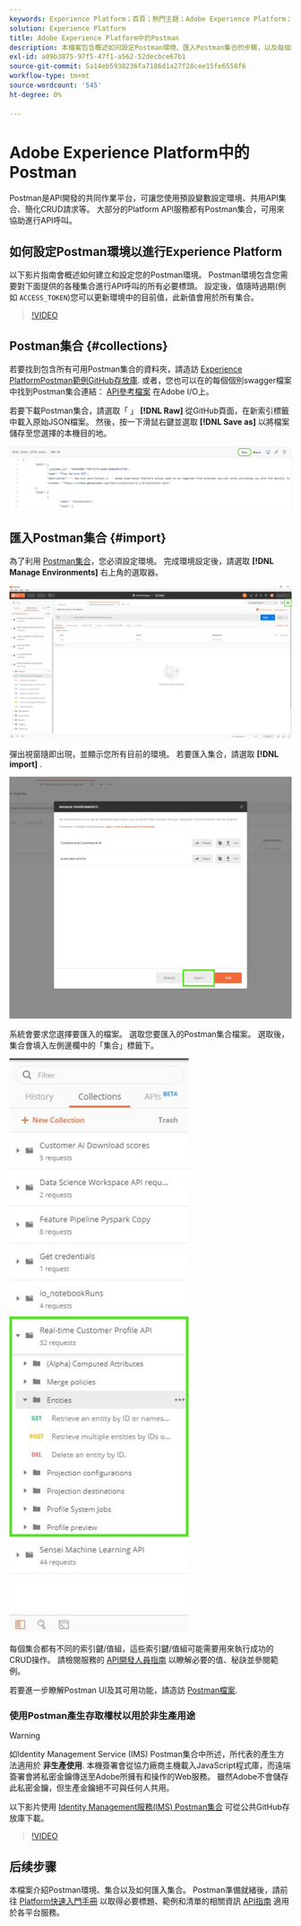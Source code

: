 ```yaml
---
keywords: Experience Platform；首頁；熱門主題；Adobe Experience Platform；api指南；平台api指南；平台簡介；開發人員指南
solution: Experience Platform
title: Adobe Experience Platform中的Postman
description: 本檔案包含概述如何設定Postman環境、匯入Postman集合的步驟，以及每個Platform服務的可用集合清單。
exl-id: a09b3875-97f5-47f1-a562-52decbce67b1
source-git-commit: 5a14eb5938236fa7186d1a27f28cee15fe6558f6
workflow-type: tm+mt
source-wordcount: '545'
ht-degree: 0%

---
```


# Adobe Experience Platform中的Postman

Postman是API開發的共同作業平台，可讓您使用預設變數設定環境、共用API集合、簡化CRUD請求等。 大部分的Platform API服務都有Postman集合，可用來協助進行API呼叫。

## 如何設定Postman環境以進行Experience Platform

以下影片指南會概述如何建立和設定您的Postman環境。 Postman環境包含您需要對下面提供的各種集合進行API呼叫的所有必要標頭。 設定後，值隨時過期(例如 `ACCESS_TOKEN`)您可以更新環境中的目前值，此新值會用於所有集合。

>[!VIDEO](https://video.tv.adobe.com/v/28832)

## Postman集合 {#collections}

若要找到包含所有可用Postman集合的資料夾，請造訪 [Experience PlatformPostman範例GitHub存放庫](https://github.com/adobe/experience-platform-postman-samples/tree/master/apis/experience-platform). 或者，您也可以在的每個個別swagger檔案中找到Postman集合連結： [API參考檔案](https://www.adobe.com/go/platform-api-reference-en) 在Adobe I/O上。

若要下載Postman集合，請選取「 」 **[!DNL Raw]** 從GitHub頁面，在新索引標籤中載入原始JSON檔案。 然後，按一下滑鼠右鍵並選取 **[!DNL Save as]** 以將檔案儲存至您選擇的本機目的地。

![原始JSON](./images/api-guide/raw-collection.PNG)

## 匯入Postman集合 {#import}

為了利用 [Postman集合](#collections)，您必須設定環境。 完成環境設定後，請選取 **[!DNL Manage Environments]** 右上角的選取器。

![管理環境選擇器](./images/api-guide/environment-selector.png)

彈出視窗隨即出現，並顯示您所有目前的環境。 若要匯入集合，請選取 **[!DNL import]** .

![匯入按鈕](./images/api-guide/import-collection.png)

系統會要求您選擇要匯入的檔案。 選取您要匯入的Postman集合檔案。 選取後，集合會填入左側邊欄中的「集合」標籤下。

![填入的集合](./images/api-guide/imported-collection.png)

每個集合都有不同的索引鍵/值組，這些索引鍵/值組可能需要用來執行成功的CRUD操作。 請檢閱服務的 [API開發人員指南](api-guide.md#api-guides) 以瞭解必要的值、秘訣並參閱範例。

若要進一步瞭解Postman UI及其可用功能，請造訪 [Postman檔案](https://learning.postman.com/docs/getting-started/navigating-postman/).

### 使用Postman產生存取權杖以用於非生產用途

>[!WARNING]
>
>如Identity Management Service (IMS) Postman集合中所述，所代表的產生方法適用於 **非生產使用**. 本機簽署會從協力廠商主機載入JavaScript程式庫，而遠端簽署會將私密金鑰傳送至Adobe所擁有和操作的Web服務。 雖然Adobe不會儲存此私密金鑰，但生產金鑰絕不可與任何人共用。

以下影片使用 [Identity Management服務(IMS) Postman集合](https://github.com/adobe/experience-platform-postman-samples/blob/master/apis/ims/Identity%20Management%20Service.postman_collection.json) 可從公共GitHub存放庫下載。

>[!VIDEO](https://video.tv.adobe.com/v/29698/?quality=12&learn=on)

## 后续步骤

本檔案介紹Postman環境、集合以及如何匯入集合。 Postman準備就緒後，請前往 [Platform快速入門手冊](api-guide.md) 以取得必要標題、範例和清單的相關資訊 [API指南](api-guide.md#api-guides) 適用於各平台服務。
